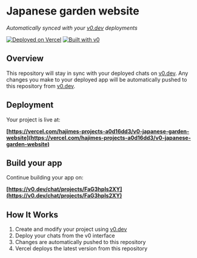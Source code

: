 # Japanese garden website

*Automatically synced with your [v0.dev](https://v0.dev) deployments*

[![Deployed on Vercel](https://img.shields.io/badge/Deployed%20on-Vercel-black?style=for-the-badge&logo=vercel)](https://vercel.com/hajimes-projects-a0d16dd3/v0-japanese-garden-website)
[![Built with v0](https://img.shields.io/badge/Built%20with-v0.dev-black?style=for-the-badge)](https://v0.dev/chat/projects/FaG3hpIs2XY)

## Overview

This repository will stay in sync with your deployed chats on [v0.dev](https://v0.dev).
Any changes you make to your deployed app will be automatically pushed to this repository from [v0.dev](https://v0.dev).

## Deployment

Your project is live at:

**[https://vercel.com/hajimes-projects-a0d16dd3/v0-japanese-garden-website](https://vercel.com/hajimes-projects-a0d16dd3/v0-japanese-garden-website)**

## Build your app

Continue building your app on:

**[https://v0.dev/chat/projects/FaG3hpIs2XY](https://v0.dev/chat/projects/FaG3hpIs2XY)**

## How It Works

1. Create and modify your project using [v0.dev](https://v0.dev)
2. Deploy your chats from the v0 interface
3. Changes are automatically pushed to this repository
4. Vercel deploys the latest version from this repository